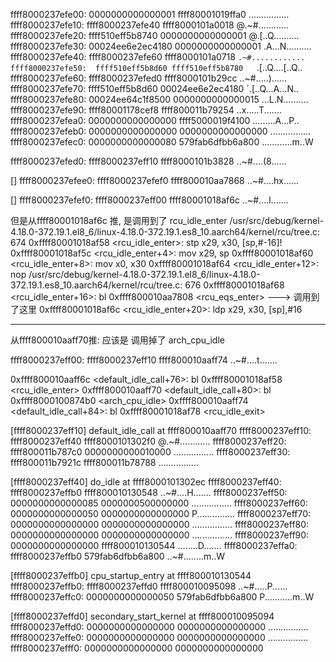 ffff8000237efe00:  0000000000000001 ffff80001019ffa0   ................
ffff8000237efe10:  ffff8000237efe40 ffff8000101a0018   @.~#............
ffff8000237efe20:  ffff510eff5b8740 0000000000000001   @.[..Q..........
ffff8000237efe30:  00024ee6e2ec4180 0000000000000001   .A...N..........
ffff8000237efe40:  ffff8000237efe60 ffff8000101a0718   `.~#............
ffff8000237efe50:  ffff510eff5b8d60 ffff510eff5b8780   `.[..Q....[..Q..
ffff8000237efe60:  ffff8000237efed0 ffff8000101b29cc   ..~#.....)......
ffff8000237efe70:  ffff510eff5b8d60 00024ee6e2ec4180   `.[..Q...A...N..
ffff8000237efe80:  00024ee64c1f8500 0000000000000015   ...L.N..........
ffff8000237efe90:  ffff80001178cef8 ffff800011b79254   ..x.....T.......
ffff8000237efea0:  0000000000000000 ffff5000019f4100   .........A...P..
ffff8000237efeb0:  0000000000000000 0000000000000000   ................
ffff8000237efec0:  0000000000000080 579fab6dfbb6a800   ............m..W



ffff8000237efed0:  ffff8000237eff10 ffff8000101b3828   ..~#....(8......

[]
ffff8000237efee0:  ffff8000237efef0 ffff800010aa7868   ..~#....hx......

[] 
ffff8000237efef0:  ffff8000237eff00 ffff80001018af6c   ..~#....l.......

  但是从ffff80001018af6c 推, 是调用到了 rcu_idle_enter
  /usr/src/debug/kernel-4.18.0-372.19.1.el8_6/linux-4.18.0-372.19.1.es8_10.aarch64/kernel/rcu/tree.c: 674
  0xffff80001018af58 <rcu_idle_enter>:    stp     x29, x30, [sp,#-16]!
  0xffff80001018af5c <rcu_idle_enter+4>:  mov     x29, sp
  0xffff80001018af60 <rcu_idle_enter+8>:  mov     x0, x30
  0xffff80001018af64 <rcu_idle_enter+12>: nop
  /usr/src/debug/kernel-4.18.0-372.19.1.el8_6/linux-4.18.0-372.19.1.es8_10.aarch64/kernel/rcu/tree.c: 676
  0xffff80001018af68 <rcu_idle_enter+16>: bl      0xffff800010aa7808 <rcu_eqs_enter> ---> 调用到了这里
  0xffff80001018af6c <rcu_idle_enter+20>: ldp     x29, x30, [sp],#16
  
  ----
  从ffff800010aaff70推: 应该是 调用掉了 arch_cpu_idle

[ffff8000237eff00]: arch_cpu_idle
ffff8000237eff00:  ffff8000237eff10 ffff800010aaff74   ..~#....t.......

0xffff800010aaff6c <default_idle_call+76>:      bl      0xffff80001018af58 <rcu_idle_enter>
0xffff800010aaff70 <default_idle_call+80>:      bl      0xffff8000100874b0 <arch_cpu_idle>
0xffff800010aaff74 <default_idle_call+84>:      bl      0xffff80001018af78 <rcu_idle_exit>

[ffff8000237eff10] default_idle_call at ffff800010aaff70
ffff8000237eff10:  ffff8000237eff40 ffff8000101302f0   @.~#............
ffff8000237eff20:  ffff800011b787c0 0000000000010000   ................
ffff8000237eff30:  ffff800011b7921c ffff800011b78788   ................

[ffff8000237eff40] do_idle at ffff8000101302ec
ffff8000237eff40:  ffff8000237effb0 ffff800010130548   ..~#....H.......
ffff8000237eff50:  0000000000000085 0000000500000000   ................
ffff8000237eff60:  0000000000000050 0000000000000000   P...............
ffff8000237eff70:  0000000000000000 0000000000000000   ................
ffff8000237eff80:  0000000000000000 0000000000000000   ................
ffff8000237eff90:  0000000000000000 ffff800010130544   ........D.......
ffff8000237effa0:  ffff8000237effb0 579fab6dfbb6a800   ..~#........m..W

[ffff8000237effb0] cpu_startup_entry at ffff800010130544
ffff8000237effb0:  ffff8000237effd0 ffff800010095098   ..~#.....P......
ffff8000237effc0:  0000000000000050 579fab6dfbb6a800   P...........m..W

[ffff8000237effd0] secondary_start_kernel at ffff800010095094
ffff8000237effd0:  0000000000000000 0000000000000000   ................
ffff8000237effe0:  0000000000000000 0000000000000000   ................
ffff8000237efff0:  0000000000000000 0000000000000000 
